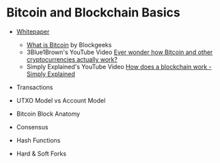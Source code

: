 # Bitcoin and Blockchain Basics
* [Whitepaper](https://bitcoin.org/bitcoin.pdf)
  * [What is Bitcoin](https://blockgeeks.com/guides/what-is-bitcoin/) by Blockgeeks
  * 3Blue1Brown's YouTube Video [Ever wonder how Bitcoin and other cryptocurrencies actually work?](https://www.youtube.com/watch?v=bBC-nXj3Ng4)
  * Simply Explained's YouTube Video [How does a blockchain work - Simply Explained](https://www.youtube.com/watch?v=SSo_EIwHSd4) 

* Transactions
* UTXO Model vs Account Model
* Bitcoin Block Anatomy
* Consensus
* Hash Functions
* Hard & Soft Forks

